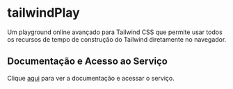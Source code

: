 # tailwindPlay

Um playground online avançado para Tailwind CSS que permite usar todos os recursos de tempo de construção do Tailwind diretamente no navegador.

## Documentação e Acesso ao Serviço

Clique [aqui](https://play.tailwindcss.com) para ver a documentação e acessar o serviço.